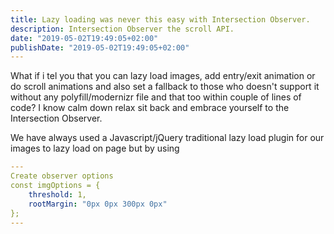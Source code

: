 ```yaml
---
title: Lazy loading was never this easy with Intersection Observer.
description: Intersection Observer the scroll API.
date: "2019-05-02T19:49:05+02:00"
publishDate: "2019-05-02T19:49:05+02:00"
---
```


What if i tel you that you can lazy load images, add entry/exit animation or do scroll animations and also set a fallback to those who doesn't support it without any polyfill/modernizr file and that too within couple of lines of code? 
I know calm down relax sit back and embrace yourself to the Intersection Observer.

<!--more-->

We have always used a Javascript/jQuery traditional lazy load plugin for our images to lazy load on page but by using 

```YAML
---
Create observer options
const imgOptions = {
	threshold: 1,
	rootMargin: "0px 0px 300px 0px"
}; 
---
```

